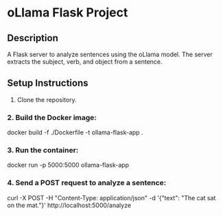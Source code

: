 # oLlama Flask Project

## Description
A Flask server to analyze sentences using the oLlama model. The server extracts the subject, verb, and object from a sentence.

## Setup Instructions

1. Clone the repository.
### **2. Build the Docker image:**
docker build -f ./Dockerfile -t ollama-flask-app .

### **3. Run the container:**
docker run -p 5000:5000 ollama-flask-app

### **4. Send a POST request to analyze a sentence:**
curl -X POST -H "Content-Type: application/json"
-d '{"text": "The cat sat on the mat."}'
http://localhost:5000/analyze


